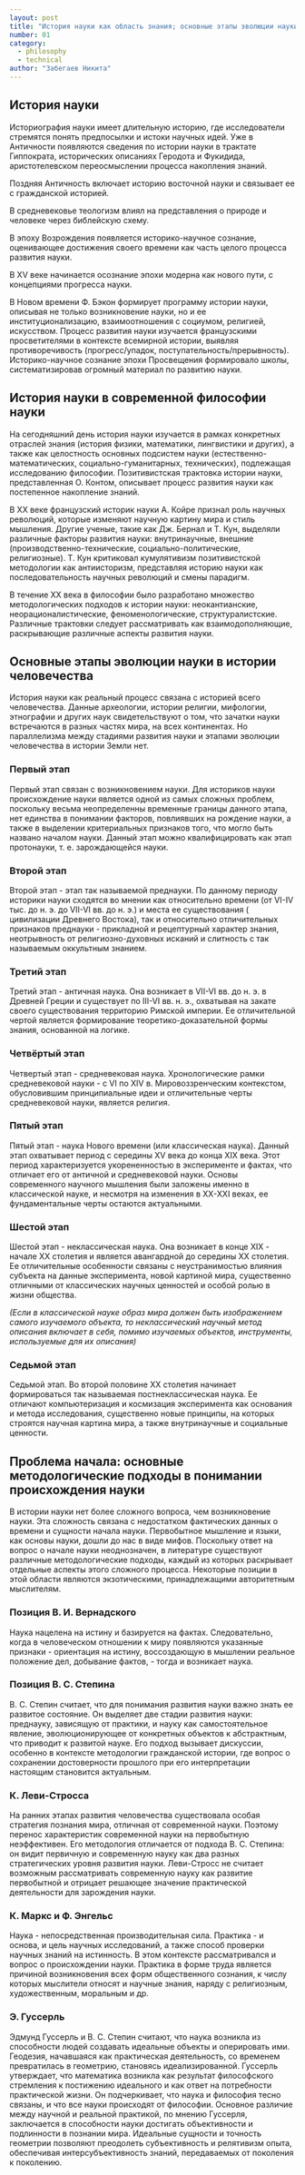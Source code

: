 ```yaml
---
layout: post
title: "История науки как область знания; основные этапы эволюции науки в истории человечества. Проблема начала: основные методологические подходы в понимании происхождения науки (версия 2)"
number: 01
category:
  - philosophy
  - technical
author: "Забегаев Никита"
---
```


## История науки
Историография науки имеет длительную историю, где исследователи стремятся понять предпосылки и истоки научных идей. Уже в Античности появляются сведения по истории науки в трактате Гиппократа, исторических описаниях Геродота и Фукидида, аристотелевском переосмыслении процесса накопления знаний.

Поздняя Античность включает историю восточной науки и связывает ее с гражданской историей.

В средневековье теологизм влиял на представления о природе и человеке через библейскую схему.

В эпоху Возрождения появляется историко-научное сознание, оценивающее достижения своего времени как часть целого процесса развития науки.

В XV веке начинается осознание эпохи модерна как нового пути, с концепциями прогресса науки.

В Новом времени Ф. Бэкон формирует программу истории науки, описывая не только возникновение науки, но и ее институционализацию, взаимоотношения с социумом, религией, искусством. Процесс развития науки изучается французскими просветителями в контексте всемирной истории, выявляя противоречивость (прогресс/упадок, поступательность/прерывность). Историко-научное сознание эпохи Просвещения формировало школы, систематизировав огромный материал по развитию науки.

## История науки в современной философии науки
На сегодняшний день история науки изучается в рамках конкретных отраслей знания (история физики, математики, лингвистики и других), а также как целостность основных подсистем науки (естественно-математических, социально-гуманитарных, технических), подлежащая исследованию философии. Позитивистская трактовка истории науки, представленная О. Контом, описывает процесс развития науки как постепенное накопление знаний.

В XX веке французский историк науки А. Койре признал роль научных революций, которые изменяют научную картину мира и стиль мышления. Другие ученые, такие как Дж. Бернал и Т. Кун, выделяли различные факторы развития науки: внутринаучные, внешние (производственно-технические, социально-политические, религиозные). Т. Кун критиковал кумулятивизм позитивистской методологии как антиисторизм, представляя историю науки как последовательность научных революций и смены парадигм.

В течение XX века в философии было разработано множество методологических подходов к истории науки: неокантианские, неорационалистические, феноменологические, структуралистские. Различные трактовки следует рассматривать как взаимодополняющие, раскрывающие различные аспекты развития науки.

## Основные этапы эволюции науки в истории человечества
История науки как реальный процесс связана с историей всего человечества. Данные археологии, истории религии, мифологии, этнографии и других наук свидетельствуют о том, что зачатки науки встречаются в разных частях мира, на всех континентах. Но параллелизма между стадиями развития науки и этапами эволюции человечества в истории Земли нет.

### Первый этап
Первый этап связан с возникновением науки. Для историков науки происхождение науки является одной из самых сложных проблем, поскольку весьма неопределенны временные границы данного этапа, нет единства в понимании факторов, повлиявших на рождение науки, а также в выделении критериальных признаков того, что могло быть названо началом науки. Данный этап можно квалифицировать как этап протонауки, т. е. зарождающейся науки.

### Второй этап
Второй этап - этап так называемой преднауки. По данному периоду историки науки сходятся во мнении как относительно времени (от VI-IV тыс. до н. э. до VII-VI вв. до н. э.) и места ее существования ( цивилизации Древнего Востока), так и относительно отличительных признаков преднауки - прикладной и рецептурный характер знания, неотрывность от религиозно-духовных исканий и слитность с так называемым оккультным знанием.

### Третий этап
Третий этап - античная наука. Она возникает в VII-VI вв. до н. э. в Древней Греции и существует по III-VI вв. н. э., охватывая на закате своего существования территорию Римской империи. Ее отличительной чертой является формирование теоретико-доказательной формы знания, основанной на логике.

### Четвёртый этап
Четвертый этап - средневековая наука. Хронологические рамки средневековой науки - с VI по XIV в. Мировоззренческим контекстом, обусловившим принципиальные идеи и отличительные черты средневековой науки, является религия.

### Пятый этап
Пятый этап - наука Нового времени (или классическая наука). Данный этап охватывает период с середины XV века до конца XIX века. Этот период характеризуется укорененностью в эксперименте и фактах, что отличает его от античной и средневековой науки. Основы современного научного мышления были заложены именно в классической науке, и несмотря на изменения в ХХ-XXI веках, ее фундаментальные черты остаются актуальными.

### Шестой этап
Шестой этап - неклассическая наука. Она возникает в конце ХIХ - начале ХХ столетия и является авангардной до середины ХХ столетия. Ее отличительные особенности связаны с неустранимостью влияния субъекта на данные эксперимента, новой картиной мира, существенно отличными от классических научных ценностей и особой ролью в жизни общества.

*(Если в классической науке образ мира должен быть изображением самого изучаемого объекта, то неклассический научный метод описания включает в себя, помимо изучаемых объектов, инструменты, используемые для их описания)*

### Седьмой этап
Седьмой этап. Во второй половине ХХ столетия начинает формироваться так называемая постнеклассическая наука. Ее отличают компьютеризация и космизация эксперимента как основания и метода исследования, существенно новые принципы, на которых строятся научная картина мира, а также внутринаучные и социальные ценности.

## Проблема начала: основные методологические подходы в понимании происхождения науки
В истории науки нет более сложного вопроса, чем возникновение науки. Эта сложность связана с недостатком фактических данных о времени и сущности начала науки. Первобытное мышление и языки, как основы науки, дошли до нас в виде мифов. Поскольку ответ на вопрос о начале науки неоднозначен, в литературе существуют различные методологические подходы, каждый из которых раскрывает отдельные аспекты этого сложного процесса. Некоторые позиции в этой области являются экзотическими, принадлежащими авторитетным мыслителям.

### Позиция В. И. Вернадского
Наука нацелена на истину и базируется на фактах. Следовательно, когда в человеческом отношении к миру появляются указанные признаки - ориентация на истину, воссоздающую в мышлении реальное положение дел, добывание фактов, - тогда и возникает наука.

### Позиция В. С. Степина
В. С. Степин считает, что для понимания развития науки важно знать ее развитое состояние. Он выделяет две стадии развития науки: преднауку, зависящую от практики, и науку как самостоятельное явление, эволюционирующее от конкретных объектов к абстрактным, что приводит к развитой науке. Его подход вызывает дискуссии, особенно в контексте методологии гражданской истории, где вопрос о сохранении достоверности прошлого при его интерпретации настоящим становится актуальным.

### К. Леви-Стросса
На ранних этапах развития человечества существовала особая стратегия познания мира, отличная от современной науки. Поэтому перенос характеристик современной науки на первобытную неэффективен. 
Его методология отличается от подхода В. С. Степина: он видит первичную и современную науку как два разных стратегических уровня развития науки. Леви-Стросс не считает возможным рассматривать современную науку как развитие первобытной и отрицает решающее значение практической деятельности для зарождения науки.

### К. Маркс и Ф. Энгельс
Наука - непосредственная производительная сила. Практика - и основа, и цель научных исследований, а также способ проверки научных знаний на истинность. В этом контексте рассматривался и вопрос о происхождении науки. Практика в форме труда является причиной возникновения всех форм общественного сознания, к числу которых мыслители относят и научные знания, наряду с религиозным, художественным, моральным и др.

### Э. Гуссерль
Эдмунд Гуссерль и В. С. Степин считают, что наука возникла из способности людей создавать идеальные объекты и оперировать ими. Геодезия, начавшаяся как практическая деятельность, со временем превратилась в геометрию, становясь идеализированной. Гуссерль утверждает, что математика возникла как результат философского стремления к постижению идеального и как ответ на потребности практической жизни. Он подчеркивает, что наука и философия тесно связаны, и что все науки происходят от философии. Основное различие между научной и реальной практикой, по мнению Гуссерля, заключается в способности науки достигать объективности и подлинности в познании мира. Идеальные сущности и точность геометрии позволяют преодолеть субъективность и релятивизм опыта, обеспечивая интерсубъективность знаний, передаваемых от поколения к поколению.
